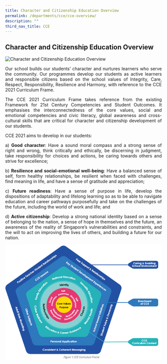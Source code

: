 ```yaml
---
title: Character and Citizenship Education Overview
permalink: /departments/cce/cce-overview/
description: ""
third_nav_title: CCE
---
```

## **Character and Citizenship Education Overview**

![Character and Citizenship Education Overview](/images/Departments/cce1.png)

<p style="text-align:justify">Our school builds our students’ character and nurtures learners who serve the community. Our programmes develop our students as active learners and responsible citizens based on the school values of Integrity, Care, Respect, Responsibility, Resilience and Harmony, with reference to the CCE 2021 Curriculum Frame.

<p style="text-align:justify">The CCE 2021 Curriculum Frame takes reference from the existing Framework for 21st Century Competencies and Student Outcomes. It emphasises the interconnectedness of the core values, social and emotional competencies and civic literacy, global awareness and cross-cultural skills that are critical for character and citizenship development of our students.

CCE 2021 aims to develop in our students:

<p style="text-align:justify">a) <b>Good character</b>: Have a sound moral compass and a strong sense of right and wrong, think critically and ethically, be discerning in judgment, take responsibility for choices and actions, be caring towards others and strive for excellence;</p>

<p style="text-align:justify">b) <b>Resilience and social-emotional well-being</b>: Have a balanced sense of self, form healthy relationships, be resilient when faced with challenges, find meaning in life, and have a sense of gratitude and appreciation;</p>

<p style="text-align:justify">c) <b>Future readiness</b>: Have a sense of purpose in life, develop the dispositions of adaptability and lifelong learning so as to be able to navigate education and career pathways purposefully and take on the challenges of the future, including the world of work and life; and</p>

<p style="text-align:justify">d) <b>Active citizenship</b>: Develop a strong national identity based on a sense of belonging to the nation, a sense of hope in themselves and the future, an awareness of the reality of Singapore’s vulnerabilities and constraints, and the will to act on improving the lives of others, and building a future for our nation.</p>

<img src="/images/Departments/cce2.png" alt="CCE Overview" style="width:700px" alt="Character and Citizenship Education Overview"/>